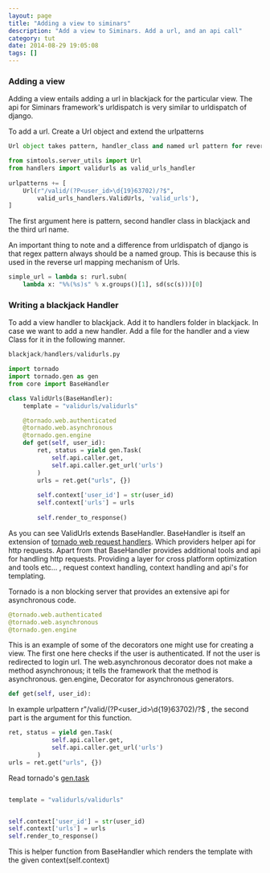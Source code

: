 ```yaml
---
layout: page
title: "Adding a view to siminars"
description: "Add a view to Siminars. Add a url, and an api call"
category: tut
date: 2014-08-29 19:05:08
tags: []
---
```


### Adding a view

Adding a view entails adding a url in blackjack for the particular view. The api for Siminars framework's urldispatch is very similar to urldispatch of django.

To add a url. Create a Url object and extend the urlpatterns

```python
Url object takes pattern, handler_class and named url pattern for reverse resolution as required arguments.

from simtools.server_utils import Url
from handlers import validurls as valid_urls_handler
 
urlpatterns += [
    Url(r"/valid/(?P<user_id>\d{19}63702)/?$",
        valid_urls_handlers.ValidUrls, 'valid_urls'),
]

``` 

The first argument here is pattern, second handler class in blackjack and the third url name.

An important thing to note and a difference from urldispatch of django is that regex pattern always should be a named group. This is because this is used in the reverse url mapping mechanism of Urls.

```python
simple_url = lambda s: rurl.subn(
    lambda x: "%%(%s)s" % x.groups()[1], sd(sc(s)))[0]
``` 



### Writing a blackjack Handler

To add a view handler to blackjack. Add it to handlers folder in blackjack. In case we want to add a new handler. Add a file for the handler and a view Class for it in the following manner.

```python
blackjack/handlers/validurls.py

import tornado
import tornado.gen as gen
from core import BaseHandler

class ValidUrls(BaseHandler):
    template = "validurls/validurls"

    @tornado.web.authenticated
    @tornado.web.asynchronous
    @tornado.gen.engine
    def get(self, user_id):
        ret, status = yield gen.Task(
            self.api.caller.get,
            self.api.caller.get_url('urls')
        )
        urls = ret.get("urls", {})
        
        self.context['user_id'] = str(user_id)
        self.context['urls'] = urls
        
        self.render_to_response()


```

As you can see ValidUrls extends BaseHandler. BaseHandler is itself an extension of [tornado web request handlers](http://www.tornadoweb.org/en/branch2.1/web.html). Which providers helper api for http requests. Apart from that BaseHandler provides additional tools and api for handling http requests. Providing a layer for cross platform optimization and tools etc... , request context handling, context handling and api's for templating. 

Tornado is a non blocking server that provides an extensive api for asynchronous code.

```python
@tornado.web.authenticated
@tornado.web.asynchronous
@tornado.gen.engine
```
This is an example of some of the decorators one might use for creating a view. The first one here checks if the user is authenticated. If not the user is redirected to login url. 
The web.asynchronous decorator does not make a method asynchronous; it tells the framework that the method is asynchronous.
gen.engine, Decorator for asynchronous generators. 



```python
def get(self, user_id):
```
In example urlpattern r"/valid/(?P<user_id>\d{19}63702)/?$ , the second part is the argument for this function.


```python
ret, status = yield gen.Task(
            self.api.caller.get,
            self.api.caller.get_url('urls')
        )
urls = ret.get("urls", {})
```

Read tornado's [gen.task](http://tornado.readthedocs.org/en/latest/gen.html#tornado.gen.Task)



```python

template = "validurls/validurls"


self.context['user_id'] = str(user_id)
self.context['urls'] = urls
self.render_to_response()
```

This is helper function from  BaseHandler which renders the template with the given context(self.context)
 